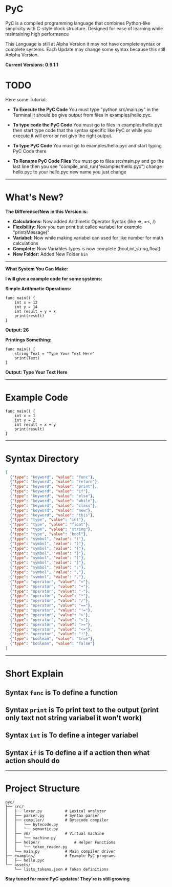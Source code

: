 # PyC
PyC is a compiled programming language that combines Python-like simplicity with C-style block structure. Designed for ease of learning while maintaining high performance

This Language is still at Alpha Version it may not have complete syntax or complete systems.
Each Update may change some syntax because this still Aplpha Version.

**Current Versions: 0.9.1.1**

# TODO

Here some Tutorial:

- **To Execute the PyC Code** You must type "python src/main.py" in the Terminal it should be give output from files in examples/hello.pyc.

- **To type code the PyC Code** You must go to files in examples/hello.pyc then start type code that the syntax specific like PyC or while you execute it will error or not give the right output.

- **To type PyC Code** You must go to examples/hello.pyc and start typing PyC Code there

- **To Rename PyC Code Files** You must go to files src/main.py and go the last line then you see "compile_and_run("examples/hello.pyc") change hello.pyc to your hello.pyc new name you just change

---

# What's New?

**The Difference/New in this Version is:**

- **Calculations:** Now added Arithmetic Operator Syntax (like =>, =<, /)
- **Flexibility:** Now you can print but called variabel for example "print(Message)"
- **Variabel:** Now while making variabel can used for like number for math calculations
- **Complete:** Now Variables types is now complete (bool,int,string,float)
- **New Folder:** Added New Folder ``bin``

---

**What System You Can Make:**

**I will give a example code for some systems:**

**Simple Arithmetic Operations:**
```pyc
func main() {
    int x = 12
    int y = 14
    int result = y + x
    print(result)
}
```
**Output: 26**

**Printings Something:**
```pyc
func main() {
    string Text = "Type Your Text Here"
    print(Text)
}
```
**Output: Type Your Text Here**

---

# Example Code

```pyc
func main() {
    int x = 1
    int y = 2
    int result = x + y
    print(result)
}
```

---

# Syntax Directory

```json
[
  {"type": "keyword", "value": "func"},
  {"type": "keyword", "value": "return"},
  {"type": "keyword", "value": "print"},
  {"type": "keyword", "value": "if"},
  {"type": "keyword", "value": "else"},
  {"type": "keyword", "value": "while"},
  {"type": "keyword", "value": "class"},
  {"type": "keyword", "value": "new"},
  {"type": "keyword", "value": "this"},
  {"type": "type", "value": "int"},
  {"type": "type", "value": "float"},
  {"type": "type", "value": "string"},
  {"type": "type", "value": "bool"},
  {"type": "symbol", "value": "("},
  {"type": "symbol", "value": ")"},
  {"type": "symbol", "value": "{"},
  {"type": "symbol", "value": "}"},
  {"type": "symbol", "value": "["},
  {"type": "symbol", "value": "]"},
  {"type": "symbol", "value": ";"},
  {"type": "symbol", "value": ","},
  {"type": "symbol", "value": "."},
  {"type": "operator", "value": "="},
  {"type": "operator", "value": "+"},
  {"type": "operator", "value": "-"},
  {"type": "operator", "value": "*"},
  {"type": "operator", "value": "/"},
  {"type": "operator", "value": "=="},
  {"type": "operator", "value": "!="},
  {"type": "operator", "value": ">"},
  {"type": "operator", "value": "<"},
  {"type": "operator", "value": ">="},
  {"type": "operator", "value": "<="},
  {"type": "operator", "value": "!"},
  {"type": "boolean", "value": "true"},
  {"type": "boolean", "value": "false"}
]
```

---

# Short Explain

## Syntax ``func`` is To define a function
## Syntax ``print`` is To print text to the output (print only text not string variabel it won't work)
## Syntax ``int`` is To define a integer variabel
## Syntax  ``if`` is To define a if a action then what action should do 

---

# Project Structure

```text
pyc/
├── src/
│   ├── lexer.py          # Lexical analyzer
│   ├── parser.py         # Syntax parser
│   ├── compiler/         # Bytecode compiler
│   │   └── bytecode.py
│   │   └── semantic.py
│   ├── vm/               # Virtual machine
│   │   └── machine.py
│   ├── helper/               # Helper Functions
│   │   └── token_reader.py
│   └── main.py           # Main compiler driver
├── examples/             # Example PyC programs
│   ├── hello.pyc
└── assets/
    └── lists_tokens.json # Token definitions
```

**Stay tuned for more PyC updates! They're is still growing**